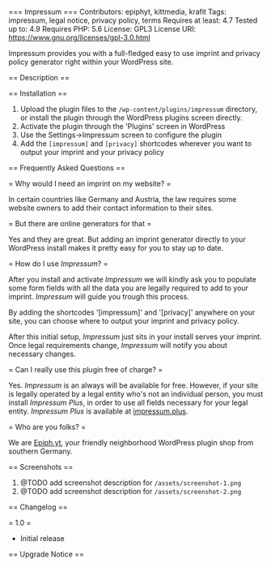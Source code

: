 === Impressum ===
Contributors: epiphyt, kittmedia, krafit
Tags: impressum, legal notice, privacy policy, terms
Requires at least: 4.7
Tested up to: 4.9
Requires PHP: 5.6
License: GPL3
License URI: https://www.gnu.org/licenses/gpl-3.0.html

Impressum provides you with a full-fledged easy to use imprint and privacy policy generator right within your WordPress site.

== Description ==


== Installation ==

1. Upload the plugin files to the `/wp-content/plugins/impressum` directory, or install the plugin through the WordPress plugins screen directly.
1. Activate the plugin through the 'Plugins' screen in WordPress
1. Use the Settings->Impressum screen to configure the plugin
1. Add the `[impressum]` and `[privacy]` shortcodes wherever you want to output your imprint and your privacy policy


== Frequently Asked Questions ==

= Why would I need an imprint on my website? =

In certain countries like Germany and Austria, the law requires some website owners to add their contact information to their sites.

= But there are online generators for that =

Yes and they are great. But adding an imprint generator directly to your WordPress install makes it pretty easy for you to stay up to date.

= How do I use _Impressum_? =

After you install and activate _Impressum_ we will kindly ask you to populate some form fields with all the data you are legally required to add to your imprint. _Impressum_ will guide you trough this process.

By adding the shortcodes '[impressum]' and '[privacy]' anywhere on your site, you can choose where to output your imprint and privacy policy.

After this initial setup, _Impressum_ just sits in your install serves your imprint. Once legal requirements change, _Impressum_ will notify you about necessary changes.

= Can I really use this plugin free of charge? =

Yes. _Impressum_ is an always will be available for free. However, if your site is legally operated by a legal entity who's not an individual person, you must install _Impressum Plus_, in order to use all fields necessary for your legal entity. _Impressum Plus_ is available at [impressum.plus](https://impressum.plus/).

= Who are you folks? =

We are [Epiph.yt](https://epiph.yt/), your friendly neighborhood WordPress plugin shop from southern Germany.

== Screenshots ==

1. @TODO add screenshot description for  `/assets/screenshot-1.png`
2. @TODO add screenshot description for  `/assets/screenshot-2.png`

== Changelog ==

= 1.0 =
* Initial release

== Upgrade Notice ==